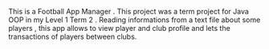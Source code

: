 This is a Football App Manager . This project was a term project for Java OOP in my Level 1 Term 2 . 
Reading informations from a text file about some players , this app allows to view player and club profile and lets the transactions of players between clubs.
